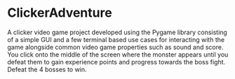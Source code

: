 # ClickerAdventure
A clicker video game project developed using the Pygame library consisting of a simple GUI and a few terminal based use cases for interacting with the game alongside common video game properties such as sound and score.
You click onto the middle of the screen where the monster appears until you defeat them to gain experience points and progress towards the boss fight.
Defeat the 4 bosses to win.
